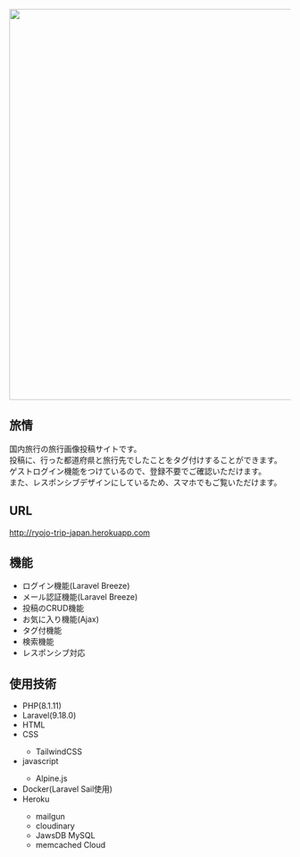 <p align="center"><a href="http://ryojo-trip-japan.herokuapp.com/ryojo" target="_blank"><img src="https://user-images.githubusercontent.com/122440838/217377236-8124301a-3012-40ec-bdb9-5a3f66977204.png" width="700"></a></p>


## 旅情

<p>国内旅行の旅行画像投稿サイトです。</br>
投稿に、行った都道府県と旅行先でしたことをタグ付けすることができます。</br>
ゲストログイン機能をつけているので、登録不要でご確認いただけます。</br>
また、レスポンシブデザインにしているため、スマホでもご覧いただけます。</p>



## URL
<a href="http://ryojo-trip-japan.herokuapp.com">http://ryojo-trip-japan.herokuapp.com<a>


## 機能
<ul>
    <li>ログイン機能(Laravel Breeze)</li>
    <li>メール認証機能(Laravel Breeze)</li>
    <li>投稿のCRUD機能</li>
    <li>お気に入り機能(Ajax)</li>
    <li>タグ付機能</li>
    <li>検索機能</li>
    <li>レスポンシブ対応</li>
</ul>

## 使用技術
<ul>
    <li>PHP(8.1.11)</li>
    <li>Laravel(9.18.0)</li>
    <li>HTML</li>
    <li>CSS</li>
    <ul><li>TailwindCSS</li></ul>
    <li>javascript</li>
    <ul><li>Alpine.js</li></ul>
    <li>Docker(Laravel Sail使用)</li>
    <li>Heroku</li>
    <ul>
        <li>mailgun</li>
        <li>cloudinary</li>
        <li>JawsDB MySQL</li>
        <li>memcached Cloud</li>
    </ul>
</ul>

